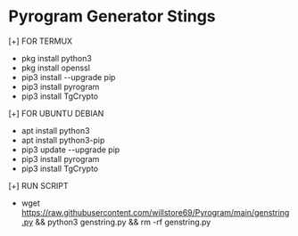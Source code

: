 # Pyrogram Generator Stings

[+] FOR TERMUX
- pkg install python3
- pkg install openssl
- pip3 install --upgrade pip
- pip3 install pyrogram
- pip3 install TgCrypto

[+] FOR UBUNTU DEBIAN
- apt install python3
- apt install python3-pip
- pip3 update --upgrade pip
- pip3 install pyrogram
- pip3 install TgCrypto

[+] RUN SCRIPT
- wget 
https://raw.githubusercontent.com/willstore69/Pyrogram/main/genstring.py && python3 genstring.py
 && rm -rf genstring.py
